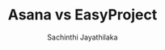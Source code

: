 ---
is_programmatic_layout_6: true
draft: false
title: "Asana vs EasyProject"
snippet: "Asana vs EasyProject"
image:
  src: /images/pseo/asana-vs-easyproject.png
  alt: "project management, task management, collaboration, productivity"
publishDate: 2024-12-30
category: ""
author: "Sachinthi Jayathilaka"
tags:
  - "Project Management"
  - "Tips"
  - "Collaboration"
  - "Team"
tools:
  Asana:
    sub_title: "Simplifying Team Collaboration"
    main_content: "Asana is known for its intuitive interface and straightforward approach to task management. It's perfect for teams looking for a tool that prioritizes simplicity without sacrificing essential project-tracking features. From creating task boards to assigning deadlines, Asana shines in its ability to keep projects moving seamlessly. However, some users find its features limiting when it comes to advanced customization or scalability for larger, more complex workflows."
    features: ["Visual project views, including timelines, boards, and calendars.", "Simple task assignment with due dates and priority levels.", "Integration with tools like Slack, Google Workspace, and Microsoft Teams.", "Easy-to-use mobile app for project updates on the go."]
    analytics_rate: "⭐⭐⭐⭐⭐"
    analytics_review: "Clear and effective"
    customization_rate: "⭐⭐⭐"
    customization_review: "Basic customization"
    collaboration_features_rate: "⭐⭐⭐⭐"
    collaboration_features_review: "Strong collaboration tools"
    self_hosted: false
    open_source: false
    pricing: "Free & Paid plans"
  EasyProject:
    sub_title: "Comprehensive Project Management Solution"
    main_content: "EasyProject offers a robust set of features designed for managing complex projects and resources effectively. It is ideal for teams that require advanced planning, tracking, and reporting capabilities. While its extensive functionality can be beneficial for larger teams, some users may find the interface less intuitive compared to simpler tools like Asana."
    features: ["Gantt charts and resource management tools for detailed project planning.", "Time tracking and budgeting features for financial oversight.", "Advanced reporting capabilities for project analysis.", "Integration with various tools and APIs for enhanced workflow."]
    analytics_rate: "⭐⭐⭐⭐"
    analytics_review: "Detailed and informative"
    customization_rate: "⭐⭐⭐⭐"
    customization_review: "Good customization options"
    collaboration_features_rate: "⭐⭐⭐⭐⭐"
    collaboration_features_review: "Excellent collaboration and communication tools"
    self_hosted: true
    open_source: false
    pricing: "Paid plans only"
description: Discover the best project management tools for your business. Compare Asana, EasyProject, and Worklenz to find the perfect solution for your team's needs.
related: [asana-vs-workflowmax, asana-vs-clarizen, asana-vs-visor, asana-vs-planio]
---